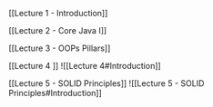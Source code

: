 [[Lecture 1 - Introduction]]

[[Lecture 2 - Core Java I]]

[[Lecture 3 - OOPs Pillars]]

[[Lecture 4 ]]
![[Lecture 4#Introduction]]

[[Lecture 5 - SOLID Principles]]
![[Lecture 5 - SOLID Principles#Introduction]]

